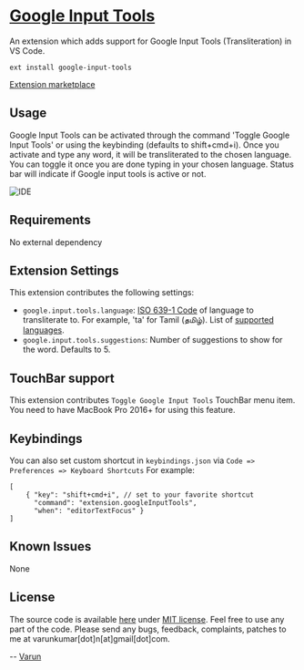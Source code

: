 # [Google Input Tools](https://github.com/varunkumar/google-input-tools)

An extension which adds support for Google Input Tools (Transliteration) in VS Code.

```
ext install google-input-tools
```

[Extension marketplace](https://marketplace.visualstudio.com/items?itemName=varunkumar.google-input-tools)

## Usage

Google Input Tools can be activated through the command 'Toggle Google Input Tools' or using the keybinding (defaults to shift+cmd+i). Once you activate and type any word, it will be transliterated to the chosen language. You can toggle it once you are done typing in your chosen language. Status bar will indicate if Google input tools is active or not.

![IDE](assets/images/demo.gif)

## Requirements

No external dependency

## Extension Settings

This extension contributes the following settings:

- `google.input.tools.language`: [ISO 639-1 Code](https://www.loc.gov/standards/iso639-2/php/code_list.php) of language to transliterate to. For example, 'ta' for Tamil (தமிழ்). List of [supported languages](https://www.google.com/inputtools/help/languages.html).
- `google.input.tools.suggestions`: Number of suggestions to show for the word. Defaults to 5.

## TouchBar support

This extension contributes `Toggle Google Input Tools` TouchBar menu item. You need to have MacBook Pro 2016+ for using this feature.

## Keybindings

You can also set custom shortcut in `keybindings.json` via `Code => Preferences => Keyboard Shortcuts`
For example:

```
[
    { "key": "shift+cmd+i", // set to your favorite shortcut
      "command": "extension.googleInputTools",
      "when": "editorTextFocus" }
]
```

## Known Issues

None

## License

The source code is available [here](https://github.com/varunkumar/google-input-tools) under [MIT license](http://varunkumar.mit-license.org/). Feel free to use any part of the code. Please send any bugs, feedback, complaints, patches to me at varunkumar[dot]n[at]gmail[dot]com.

-- [Varun](http://www.varunkumar.me)

